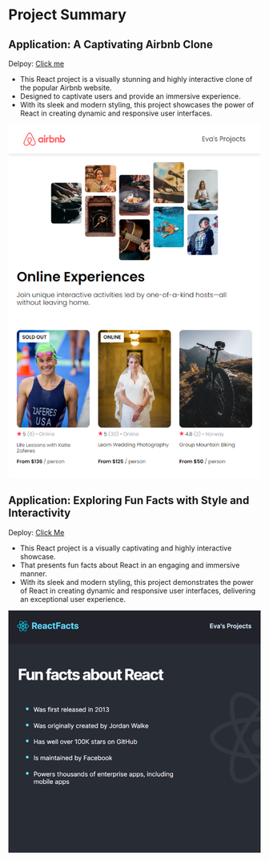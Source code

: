 # Project Summary

## Application: A Captivating Airbnb Clone ##

Delpoy: [Click me](https://my-air-clone.vercel.app/)

* This React project is a visually stunning and highly interactive clone of the popular Airbnb website.
* Designed to captivate users and provide an immersive experience. 
* With its sleek and modern styling, this project showcases the power of React in creating dynamic and responsive user interfaces.

<img src="screenshots/airbnb-clone.png" alt="airbnb-clone-screenshot" style="width: 700px;">

## Application: Exploring Fun Facts with Style and Interactivity ##

Deploy: [Click Me](https://react-info-page-evas-projects.netlify.app/)

* This React project is a visually captivating and highly interactive showcase.
* That presents fun facts about React in an engaging and immersive manner. 
* With its sleek and modern styling, this project demonstrates the power of React in creating dynamic and responsive user interfaces, delivering an exceptional user experience.

<img src="screenshots/react-info-page.jpg" alt="react-info-page-screenshot" style="width: 700px;">
